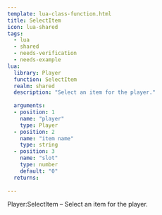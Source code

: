 ```yaml
---
template: lua-class-function.html
title: SelectItem
icon: lua-shared
tags:
  - lua
  - shared
  - needs-verification
  - needs-example
lua:
  library: Player
  function: SelectItem
  realm: shared
  description: "Select an item for the player."
  
  arguments:
  - position: 1
    name: "player"
    type: Player
  - position: 2
    name: "item name"
    type: string
  - position: 3
    name: "slot"
    type: number
    default: "0"
  returns:
    
---
```


<div class="lua__search__keywords">
Player:SelectItem &#x2013; Select an item for the player.
</div>
